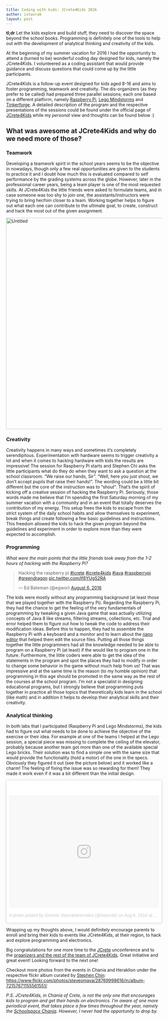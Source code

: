 ```yaml
---
title: Coding with kids: JCrete4Kids 2016
author: istavrak
layout: post
---
```


**tl;dr** Let the kids explore and build stuff, they need to discover the space beyond the school books. Programming is definitely one of the tools to help out with the development of analytical thinking and creativity of the kids.

At the beginning of my summer vacation for 2016 I had the opportunity to attend a (turned to be) wonderful coding day designed for kids, namely the JCrete4Kids. I volunteered as a coding assistant that would provide guidance and discuss questions that could come up by the little participants. 

JCrete4Kids is a follow-up event designed for kids aged 8-16 and aims to foster programming, teamwork and creativity. The dis-organizers (as they prefer to be called) had prepared three parallel sessions; each one based on a different platform, namely [Raspberry Pi](https://www.raspberrypi.org), [Lego Mindstorms](http://www.lego.com/en-us/mindstorms) and [Tinkerforge](http://www.tinkerforge.com/en). A detailed description of the program and the respective presentations of the sessions could be found under the official page of [JCrete4Kids](http://www.jcrete4kids.eu/index.en.html) while my *personal* view and thoughts can be found below :)

## What was awesome at JCrete4Kids and why do we need more of those?

### Teamwork
Developing a teamwork spirit in the school years seems to be the objective in nowadays, though only a few real opportunities are given to the students to practice it and I doubt how much this is evaluated compared to self performance by the grading systems across the globe. However, later in the professional career years, being a team player is one of the most requested skills. At JCrete4Kids the little friends were asked to formulate teams, and in case someone was too shy to join one, the assistants/instructors were trying to bring her/him closer to a team. Working together helps to figure out what each one can contribute to the ultimate goal, to create, construct and hack the most out of the given assignment.

<a data-flickr-embed="true" data-header="true" data-footer="true"  href="https://www.flickr.com/photos/steveonjava/28801605185/in/album-72157671155561551/" title="Untitled"><img src="https://c2.staticflickr.com/9/8860/28801605185_efe6224dcd_b.jpg" width="1024" height="683" alt="Untitled"></a><script async src="//embedr.flickr.com/assets/client-code.js" charset="utf-8"></script>

### Creativity
Creativity happens in many ways and sometimes it’s completely serendipitous. Experimentation with hardware seems to trigger creativity a lot and when it comes to hacking hardware with kids the results are impressive! The session for Raspberry Pi starts and Stephen Chi asks the little participants what do they do when they want to ask a question at the school classroom. “We raise our hands, Sir”. “Well, here you just shout, we don’t accept pupils that raise their hands!”. The wording could be a little bit different but the core of the instruction was to “shout". That’s the spirit of kicking off a creative session of hacking the Raspberry Pi. Seriously, those words made me believe that I’m spending the first Saturday morning of my summer vacation with a community and in an event that totally deserves the contribution of my energy. This setup frees the kids to escape from the strict system of the daily school habits and allow themselves to experiment, break things and create following a few basic guidelines and instructions. This freedom allowed the kids to hack the given program beyond the guidelines and experiment in order to explore more than they were expected to accomplish.

### Programming

*What were the main points that the little friends took away from the 1-2 hours of hacking with the Raspberry Pi?*

<blockquote class="twitter-tweet" data-lang="en"><p lang="en" dir="ltr">Hacking the raspberry pi <a href="https://twitter.com/hashtag/jcrete?src=hash">#jcrete</a> <a href="https://twitter.com/hashtag/jcrete4kids?src=hash">#jcrete4kids</a> <a href="https://twitter.com/hashtag/java?src=hash">#java</a> <a href="https://twitter.com/hashtag/raspberrypi?src=hash">#raspberrypi</a> <a href="https://twitter.com/hashtag/greendragon?src=hash">#greendragon</a> <a href="https://t.co/lf8YUgS2RA">pic.twitter.com/lf8YUgS2RA</a></p>&mdash; Ed Bateman (@egwor) <a href="https://twitter.com/egwor/status/761889968453214208">August 6, 2016</a></blockquote>
<script async src="//platform.twitter.com/widgets.js" charset="utf-8"></script>

The kids were mostly without any programming background (at least those that we played together with the Raspberry Pi). Regarding the Raspberry Pi, they had the chance to get the feeling of the very fundamentals of programming by tweaking a given Java game that was actually utilizing concepts of Java 8 like streams, filtering streams, collections, etc. Trial and error helped them to figure out how to tweak the code to address their modification ideas. Before this to happen, they had to assemble the Raspberry Pi with a keyboard and a monitor and to learn about the [nano editor](https://www.nano-editor.org) that helped them edit the source files. Putting all those things together the little programmers had all the knowledge needed to be able to program on a Raspberry Pi (at least) if the would like to program one in the future. 
Furthermore, the little coders were able to get the idea of the statements in the program and spot the places they had to modify in order to change some behavior in the game without much help from us! That was impressive and at the same time is the reason (to my humble opinion) that programming in this age should be promoted in the same way as the rest of the courses at the school program. I’m not a specialist in designing educational programs, but I strongly believe that programming puts together in practice all those topics that theoretically kids learn in the school (like math) and in addition it helps to develop their analytical skills and their creativity.

### Analytical thinking
In both labs that I participated (Raspberry Pi and Lego Mindstorms), the kids had to figure out what needs to be done to achieve the objective of the exercise or their idea. For example at one of the teams I helped at the Lego session, a special piece was missing to complete the ceiling of the elevator, probably because another team got more than one of the available special Lego bricks. Their solution was to find a simple one with the same size that would provide the functionality (hold a motor) of the one in the specs. Obviously they figured it out (see the picture below) and it worked like a charm! The feeling of fixing the issue was so rewarding for them! They made it work even if it was a bit different than the initial design.

<blockquote class="instagram-media" data-instgrm-version="7" style=" background:#FFF; border:0; border-radius:3px; box-shadow:0 0 1px 0 rgba(0,0,0,0.5),0 1px 10px 0 rgba(0,0,0,0.15); margin: 1px; max-width:658px; padding:0; width:99.375%; width:-webkit-calc(100% - 2px); width:calc(100% - 2px);"><div style="padding:8px;"> <div style=" background:#F8F8F8; line-height:0; margin-top:40px; padding:37.4537037037% 0; text-align:center; width:100%;"> <div style=" background:url(data:image/png;base64,iVBORw0KGgoAAAANSUhEUgAAACwAAAAsCAMAAAApWqozAAAABGdBTUEAALGPC/xhBQAAAAFzUkdCAK7OHOkAAAAMUExURczMzPf399fX1+bm5mzY9AMAAADiSURBVDjLvZXbEsMgCES5/P8/t9FuRVCRmU73JWlzosgSIIZURCjo/ad+EQJJB4Hv8BFt+IDpQoCx1wjOSBFhh2XssxEIYn3ulI/6MNReE07UIWJEv8UEOWDS88LY97kqyTliJKKtuYBbruAyVh5wOHiXmpi5we58Ek028czwyuQdLKPG1Bkb4NnM+VeAnfHqn1k4+GPT6uGQcvu2h2OVuIf/gWUFyy8OWEpdyZSa3aVCqpVoVvzZZ2VTnn2wU8qzVjDDetO90GSy9mVLqtgYSy231MxrY6I2gGqjrTY0L8fxCxfCBbhWrsYYAAAAAElFTkSuQmCC); display:block; height:44px; margin:0 auto -44px; position:relative; top:-22px; width:44px;"></div></div><p style=" color:#c9c8cd; font-family:Arial,sans-serif; font-size:14px; line-height:17px; margin-bottom:0; margin-top:8px; overflow:hidden; padding:8px 0 7px; text-align:center; text-overflow:ellipsis; white-space:nowrap;"><a href="https://www.instagram.com/p/BIxLrerjqyG/" style=" color:#c9c8cd; font-family:Arial,sans-serif; font-size:14px; font-style:normal; font-weight:normal; line-height:17px; text-decoration:none;" target="_blank">A photo posted by Giannis Stavrakantonakis (@istavrak)</a> on <time style=" font-family:Arial,sans-serif; font-size:14px; line-height:17px;" datetime="2016-08-06T13:12:14+00:00">Aug 6, 2016 at 6:12am PDT</time></p></div></blockquote> <script async defer src="//platform.instagram.com/en_US/embeds.js"></script>

Wrapping up my thoughts above, I would definitely encourage parents to enroll and bring their kids to events like JCrete4Kids, at their region, to hack and explore programming and electronics.

Big congratulations for one more time to the [JCrete](http://www.jcrete.org/jcrete4kids/) unconference and to the [organizers and the rest of the team of JCrete4Kids](http://www.jcrete4kids.eu/index.en.html#about-section). Great initiative and great event! Looking forward to the next one!

Checkout more photos from the events in Chania and Heraklion under the respective flickr album curated by [Stephen Chin](https://twitter.com/steveonjava): https://www.flickr.com/photos/steveonjava/28769998616/in/album-72157671155561551/

*P.S. JCrete4Kids, in Chania of Crete, is not the only one that encourages kids to program and get their hands on electronics. I’m aware of one more periodical event, that takes place a few times throughout the year, namely the  [Schoolspace Chania](https://www.facebook.com/schoolspace.chania). However, I never had the opportunity to drop by.*
